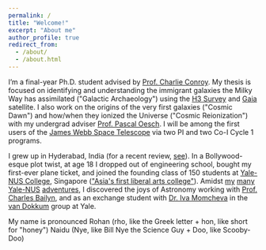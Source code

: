 ```yaml
---
permalink: /
title: "Welcome!"
excerpt: "About me"
author_profile: true
redirect_from: 
  - /about/
  - /about.html
---
```


I’m a final-year Ph.D. student advised by <a href="https://scholar.harvard.edu/cconroy" target="_blank">Prof. Charlie Conroy</a>. My thesis is focused on identifying and understanding the immigrant galaxies the Milky Way has assimilated ("Galactic Archaeology") using the <a href="http://h3survey.rc.fas.harvard.edu/" target="_blank">H3 Survey</a> and <a href="https://sci.esa.int/web/gaia" target="_blank">Gaia</a> satellite. I also work on the origins of the very first galaxies ("Cosmic Dawn") and how/when they ionized the Universe ("Cosmic Reionization") with my undergrad adviser <a href="https://obswww.unige.ch/~oeschp/" target="_blank">Prof. Pascal Oesch</a>. I will be among the first users of the  <a href="https://www.jwst.nasa.gov/" target="_blank">James Webb Space Telescope</a> via two PI and two Co-I Cycle 1 programs.

I grew up in Hyderabad, India (for a recent review, <a href="https://www.youtube.com/watch?v=RWNV82AqFoE" target="_blank">see</a>). In a Bollywood-esque plot twist, at age 18 I dropped out of engineering school, bought my first-ever plane ticket, and joined the founding class of 150 students at <a href="https://www.yale-nus.edu.sg/about/vision-and-mission/" target="_blank">Yale-NUS College</a>, Singapore (<a href="https://harvardmagazine.com/2017/07/an-educated-core" target="_blank">"Asia's first liberal arts college"</a>). Amidst <a href="https://www.yale-nus.edu.sg/newsroom/10-may-2016-a-love-affair-with-trivia/">my</a> <a href="https://yaledailynews.com/blog/2015/09/16/y-nus-students-create-elections-survey/" target="_blank">many</a> <a href="https://www.instagram.com/yalenuscollege/p/BK5xNvcj6u6/?hl=en" target="_blank">Yale-NUS</a> <a href="https://www.yale-nus.edu.sg/newsroom/20-may-2015-singaporean-poet-alvin-pang-teaches-at-yale-nus/" target="_blank">adventures</a>, I discovered the joys of Astronomy working with <a href="http://www.astro.yale.edu/bailyn/" target="_blank">Prof. Charles Bailyn</a>, and as an exchange student with <a href="https://www.stsci.edu/~imomcheva/" target="_blank">Dr. Iva Momcheva</a> in the <a href="https://www.pietervandokkum.com/" target="_blank">van Dokkum</a> group at Yale.

My name is pronounced Rohan (rho, like the Greek letter + hon, like short for "honey") Naidu (Nye, like Bill Nye the Science Guy + Doo, like Scooby-Doo)
